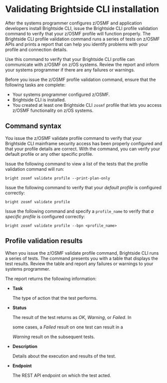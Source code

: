 # Validating Brightside CLI installation

After the systems programmer configures z/OSMF and application developers install Brightside CLI, issue the Brightside CLI profile validation command to verify that your z/OSMF profile will function properly. The Brightside CLI profile validation command runs a series of tests on z/OSMF APIs and prints a report that can help you identify problems with your profile and connection details.

Use this command to verify that your Brightside CLI profile can communicate with z/OSMF on z/OS systems. Review the report and inform your systems programmer if there are any failures or warnings.

Before you issue the z/OSMF profile validation command, ensure that the following tasks are complete:

* Your systems programmer configured z/OSMF.
* Brightside CLI is installed.
* You created at least one Brightside CLI `zosmf` profile that lets you access z/OSMF functionality on z/OS systems.

## Command syntax

You issue the z/OSMF validate profile command to verify that your Brightside CLI mainframe security access has been properly configured and that your profile details are correct. With the command, you can verify your default profile or any other specific profile.

Issue the following command to view a list of the tests that the profile validation command will run:

```text
bright zosmf validate profile --print-plan-only
```

Issue the following command to verify that your _default profile_ is configured correctly:

```text
bright zosmf validate profile
```

Issue the following command and specify a `profile_name` to verify that _a specific profile_ is configured correctly:

```text
bright zosmf validate profile --bpn <profile_name>
```

## Profile validation results

When you issue the z/OSMF validate profile command, Brightside CLI runs a series of tests. The command presents you with a table that displays the test results. Review the table and report any failures or warnings to your systems programmer.

The report returns the following information:

* **Task**  

  The type of action that the test performs.

* **Status**  

  The result of the test returns as _OK_, _Warning_, or _Failed_. In

  some cases, a _Failed_ result on one test can result in a

  _Warning_ result on the subsequent tests.

* **Description**  

  Details about the execution and results of the test.

* **Endpoint**  

  The REST API endpoint on which the test acted.

